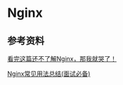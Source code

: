 # Nginx

## 参考资料

[看完这篇还不了解Nginx，那我就哭了！](https://mp.weixin.qq.com/s/mc9vkWvv4LHUc2YZMOBIvQ)

[Nginx常见用法总结(面试必备)](https://mp.weixin.qq.com/s/jb8o8CWMRPMpPQIgOY8OgQ)